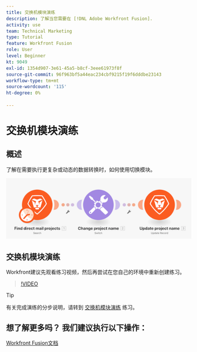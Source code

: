 ```yaml
---
title: 交换机模块演练
description: 了解当您需要在 [!DNL Adobe Workfront Fusion].
activity: use
team: Technical Marketing
type: Tutorial
feature: Workfront Fusion
role: User
level: Beginner
kt: 9049
exl-id: 1354d907-3e61-45a5-b8cf-3eee61973f8f
source-git-commit: 96f963bf5a44eac234cbf9215f19f6dddbe23143
workflow-type: tm+mt
source-wordcount: '115'
ht-degree: 0%

---
```


# 交换机模块演练

## 概述

了解在需要执行更复杂或动态的数据转换时，如何使用切换模块。

![使用开关模块的图像](assets/beyond-basic-modules-4.png)

## 交换机模块演练

Workfront建议先观看练习视频，然后再尝试在您自己的环境中重新创建练习。

>[!VIDEO](https://video.tv.adobe.com/v/335290/?quality=12)

>[!TIP]
>
>有关完成演练的分步说明，请转到 [交换机模块演练](https://experienceleague.adobe.com/docs/workfront-learn/tutorials-workfront/fusion/exercises/switch-module.html?lang=en) 练习。


## 想了解更多吗？ 我们建议执行以下操作：

[Workfront Fusion文档](https://experienceleague.adobe.com/docs/workfront/using/adobe-workfront-fusion/workfront-fusion-2.html?lang=en)
